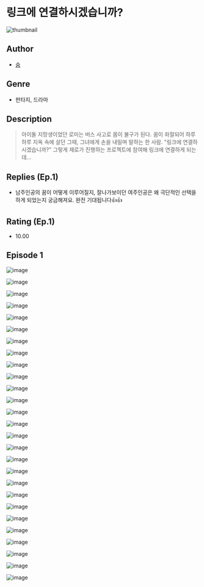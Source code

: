 # 링크에 연결하시겠습니까?
![thumbnail](https://image-comic.pstatic.net/user_contents_data/challenge_comic/2023/05/25/321554/upload_7003721076508602465_480x623.jpeg)

## Author
- [숭](https://comic.naver.com/artistTitle?id=321554)

## Genre
- 판타지, 드라마

## Description
> 아이돌 지망생이었던 로미는 버스 사고로 몸이 불구가 된다. 꿈이 좌절되어 하루하루 지옥 속에 살던 그때, 그녀에게 손을 내밀며 말하는 한 사람. "링크에 연결하시겠습니까?" 그렇게 제로가 진행하는 프로젝트에 참여해 링크에 연결하게 되는데…

## Replies (Ep.1)
- 남주인공의 꿈이 어떻게 이루어질지, 잘나가보이던 여주인공은 왜 극단적인 선택을 하게 되었는지 궁금해져요. 완전 기대됩니다👍👍

## Rating (Ep.1)
- 10.00

## Episode 1
![image](https://image-comic.pstatic.net/user_contents_data/challenge_comic/2023/05/25/321554/upload_3544677269537764920.jpeg)

![image](https://image-comic.pstatic.net/user_contents_data/challenge_comic/2023/05/25/321554/upload_3907265409429037618.jpeg)

![image](https://image-comic.pstatic.net/user_contents_data/challenge_comic/2023/05/25/321554/upload_3473743596181599330.jpeg)

![image](https://image-comic.pstatic.net/user_contents_data/challenge_comic/2023/05/25/321554/upload_4051043069715625572.jpeg)

![image](https://image-comic.pstatic.net/user_contents_data/challenge_comic/2023/05/25/321554/upload_7306020992347169081.jpeg)

![image](https://image-comic.pstatic.net/user_contents_data/challenge_comic/2023/05/25/321554/upload_7365744089652934758.jpeg)

![image](https://image-comic.pstatic.net/user_contents_data/challenge_comic/2023/05/25/321554/upload_3703754611830842723.jpeg)

![image](https://image-comic.pstatic.net/user_contents_data/challenge_comic/2023/05/25/321554/upload_7220177507574047545.jpeg)

![image](https://image-comic.pstatic.net/user_contents_data/challenge_comic/2023/05/25/321554/upload_3474299759264741428.jpeg)

![image](https://image-comic.pstatic.net/user_contents_data/challenge_comic/2023/05/25/321554/upload_7076341598957877046.jpeg)

![image](https://image-comic.pstatic.net/user_contents_data/challenge_comic/2023/05/25/321554/upload_7220502983668544818.jpeg)

![image](https://image-comic.pstatic.net/user_contents_data/challenge_comic/2023/05/25/321554/upload_7004617165549876321.jpeg)

![image](https://image-comic.pstatic.net/user_contents_data/challenge_comic/2023/05/25/321554/upload_4064048282263959609.jpeg)

![image](https://image-comic.pstatic.net/user_contents_data/challenge_comic/2023/05/25/321554/upload_3702302381114144564.jpeg)

![image](https://image-comic.pstatic.net/user_contents_data/challenge_comic/2023/05/25/321554/upload_3905519402932527717.jpeg)

![image](https://image-comic.pstatic.net/user_contents_data/challenge_comic/2023/05/25/321554/upload_3991941007581591353.jpeg)

![image](https://image-comic.pstatic.net/user_contents_data/challenge_comic/2023/05/25/321554/upload_3487301479934605618.jpeg)

![image](https://image-comic.pstatic.net/user_contents_data/challenge_comic/2023/05/25/321554/upload_3847534479710238051.jpeg)

![image](https://image-comic.pstatic.net/user_contents_data/challenge_comic/2023/05/25/321554/upload_3834030458239333430.jpeg)

![image](https://image-comic.pstatic.net/user_contents_data/challenge_comic/2023/05/25/321554/upload_3703710644264133168.jpeg)

![image](https://image-comic.pstatic.net/user_contents_data/challenge_comic/2023/05/25/321554/upload_3762584188405037110.jpeg)

![image](https://image-comic.pstatic.net/user_contents_data/challenge_comic/2023/05/25/321554/upload_7364290531002691888.jpeg)

![image](https://image-comic.pstatic.net/user_contents_data/challenge_comic/2023/05/25/321554/upload_7305514130334901347.jpeg)

![image](https://image-comic.pstatic.net/user_contents_data/challenge_comic/2023/05/25/321554/upload_3905528412969186098.jpeg)

![image](https://image-comic.pstatic.net/user_contents_data/challenge_comic/2023/05/25/321554/upload_4121980466758050354.jpeg)

![image](https://image-comic.pstatic.net/user_contents_data/challenge_comic/2023/05/25/321554/upload_4062583749097240884.jpeg)

![image](https://image-comic.pstatic.net/user_contents_data/challenge_comic/2023/05/25/321554/upload_7219896250821338416.jpeg)
